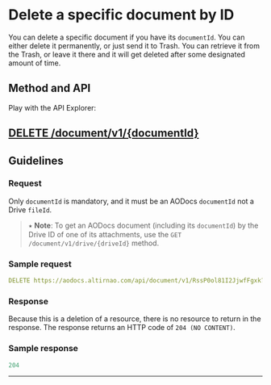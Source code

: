 # Delete a specific document by ID

You can delete a specific document if you have its `documentId`. You can either delete it permanently, or just send it to Trash. You can retrieve it from the Trash, or leave it there and it will get deleted after some designated amount of time.

## Method and API

Play with the API Explorer:

## [DELETE /document/v1/{documentId}](/docs/aodocs-staging.altirnao.com/1/routes/document/v1/%7BdocumentId%7D/get)

## Guidelines
### Request

Only `documentId` is mandatory, and it must be an AODocs `documentId` not a Drive `fileId`.

> ⭑ **Note**: To get an AODocs document (including its `documentId`) by the Drive ID of one of its attachments, use the `GET /document/v1/drive/{driveId}` method.

### Sample request


```yaml
DELETE https://aodocs.altirnao.com/api/document/v1/RssP0ol81I2JjwfFgxk?deleteMode=TRASH
```
### Response


Because this is a deletion of a resource, there is no resource to return in the response. The response returns an HTTP code of `204 (NO CONTENT)`.


### Sample response

```yaml
204
```
---
